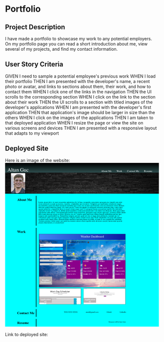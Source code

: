 # Portfolio

## Project Description

I have made a portfolio to showcase my work to any potential employers. On my portfolio page you can read a short introduction about me, view several of my projects, and find my contact information.

## User Story Criteria

GIVEN I need to sample a potential employee's previous work
WHEN I load their portfolio
THEN I am presented with the developer's name, a recent photo or avatar, and links to sections about them, their work, and how to contact them
WHEN I click one of the links in the navigation
THEN the UI scrolls to the corresponding section
WHEN I click on the link to the section about their work
THEN the UI scrolls to a section with titled images of the developer's applications
WHEN I am presented with the developer's first application
THEN that application's image should be larger in size than the others
WHEN I click on the images of the applications
THEN I am taken to that deployed application
WHEN I resize the page or view the site on various screens and devices
THEN I am presented with a responsive layout that adapts to my viewport

## Deployed Site

Here is an image of the website:
![An image of my portfolio page](assets/images/Portfolio-1.png)

Link to deployed site:
